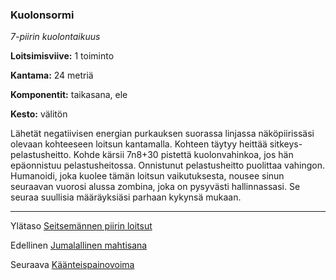 ### Kuolonsormi

*7-piirin kuolontaikuus*

**Loitsimisviive:** 1 toiminto

**Kantama:** 24 metriä

**Komponentit:** taikasana, ele

**Kesto:** välitön

Lähetät negatiivisen energian purkauksen suorassa linjassa näköpiirissäsi olevaan kohteeseen loitsun kantamalla. Kohteen täytyy heittää sitkeys-pelastusheitto. Kohde kärsii 7n8+30 pistettä kuolonvahinkoa, jos hän epäonnistuu pelastusheitossa. Onnistunut pelastusheitto puolittaa vahingon. Humanoidi, joka kuolee tämän loitsun vaikutuksesta, nousee sinun seuraavan vuorosi alussa zombina, joka on pysyvästi hallinnassasi. Se seuraa suullisia määräyksiäsi parhaan kykynsä mukaan.

---

Ylätaso [Seitsemännen piirin loitsut](7_piirin_loitsut)

Edellinen [Jumalallinen mahtisana](Jumalallinen_mahtisana)

Seuraava [Käänteispainovoima](Käänteispainovoima)

